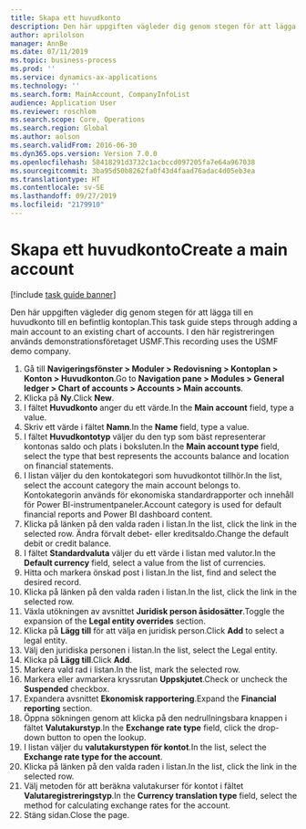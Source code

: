 ```yaml
---
title: Skapa ett huvudkonto
description: Den här uppgiften vägleder dig genom stegen för att lägga till en huvudkonto till en befintlig kontoplan.
author: aprilolson
manager: AnnBe
ms.date: 07/11/2019
ms.topic: business-process
ms.prod: ''
ms.service: dynamics-ax-applications
ms.technology: ''
ms.search.form: MainAccount, CompanyInfoList
audience: Application User
ms.reviewer: roschlom
ms.search.scope: Core, Operations
ms.search.region: Global
ms.author: aolson
ms.search.validFrom: 2016-06-30
ms.dyn365.ops.version: Version 7.0.0
ms.openlocfilehash: 58418291d3732c1acbccd097205fa7e64a967038
ms.sourcegitcommit: 3ba95d50b8262fa0f43d4faad76adac4d05eb3ea
ms.translationtype: HT
ms.contentlocale: sv-SE
ms.lasthandoff: 09/27/2019
ms.locfileid: "2179910"
---
```

# <a name="create-a-main-account"></a><span data-ttu-id="29c0c-103">Skapa ett huvudkonto</span><span class="sxs-lookup"><span data-stu-id="29c0c-103">Create a main account</span></span>

[!include [task guide banner](../../includes/task-guide-banner.md)]

<span data-ttu-id="29c0c-104">Den här uppgiften vägleder dig genom stegen för att lägga till en huvudkonto till en befintlig kontoplan.</span><span class="sxs-lookup"><span data-stu-id="29c0c-104">This task guide steps through adding a main account to an existing chart of accounts.</span></span> <span data-ttu-id="29c0c-105">I den här registreringen används demonstrationsföretaget USMF.</span><span class="sxs-lookup"><span data-stu-id="29c0c-105">This recording uses the USMF demo company.</span></span>  

1. <span data-ttu-id="29c0c-106">Gå till **Navigeringsfönster > Moduler > Redovisning > Kontoplan > Konton > Huvudkonton**.</span><span class="sxs-lookup"><span data-stu-id="29c0c-106">Go to **Navigation pane > Modules > General ledger > Chart of accounts > Accounts > Main accounts**.</span></span>
2. <span data-ttu-id="29c0c-107">Klicka på **Ny**.</span><span class="sxs-lookup"><span data-stu-id="29c0c-107">Click **New**.</span></span>
3. <span data-ttu-id="29c0c-108">I fältet **Huvudkonto** anger du ett värde.</span><span class="sxs-lookup"><span data-stu-id="29c0c-108">In the **Main account** field, type a value.</span></span>
4. <span data-ttu-id="29c0c-109">Skriv ett värde i fältet **Namn**.</span><span class="sxs-lookup"><span data-stu-id="29c0c-109">In the **Name** field, type a value.</span></span>
5. <span data-ttu-id="29c0c-110">I fältet **Huvudkontotyp** väljer du den typ som bäst representerar kontonas saldo och plats i boksluten.</span><span class="sxs-lookup"><span data-stu-id="29c0c-110">In the **Main account type** field, select the type that best represents the accounts balance and location on financial statements.</span></span>
6. <span data-ttu-id="29c0c-111">I listan väljer du den kontokategori som huvudkontot tillhör.</span><span class="sxs-lookup"><span data-stu-id="29c0c-111">In the list, select the account category the main account belongs to.</span></span> <span data-ttu-id="29c0c-112">Kontokategorin används för ekonomiska standardrapporter och innehåll för Power BI-instrumentpaneler.</span><span class="sxs-lookup"><span data-stu-id="29c0c-112">Account category is used for default financial reports and Power BI dashboard content.</span></span>  
7. <span data-ttu-id="29c0c-113">Klicka på länken på den valda raden i listan.</span><span class="sxs-lookup"><span data-stu-id="29c0c-113">In the list, click the link in the selected row.</span></span> <span data-ttu-id="29c0c-114">Ändra förvalt debet- eller kreditsaldo.</span><span class="sxs-lookup"><span data-stu-id="29c0c-114">Change the default debit or credit balance.</span></span>  
8. <span data-ttu-id="29c0c-115">I fältet **Standardvaluta** väljer du ett värde i listan med valutor.</span><span class="sxs-lookup"><span data-stu-id="29c0c-115">In the **Default currency** field, select a value from the list of currencies.</span></span>
9. <span data-ttu-id="29c0c-116">Hitta och markera önskad post i listan.</span><span class="sxs-lookup"><span data-stu-id="29c0c-116">In the list, find and select the desired record.</span></span>
10. <span data-ttu-id="29c0c-117">Klicka på länken på den valda raden i listan.</span><span class="sxs-lookup"><span data-stu-id="29c0c-117">In the list, click the link in the selected row.</span></span>
11. <span data-ttu-id="29c0c-118">Växla utökningen av avsnittet **Juridisk person åsidosätter**.</span><span class="sxs-lookup"><span data-stu-id="29c0c-118">Toggle the expansion of the **Legal entity overrides** section.</span></span>
12. <span data-ttu-id="29c0c-119">Klicka på **Lägg till** för att välja en juridisk person.</span><span class="sxs-lookup"><span data-stu-id="29c0c-119">Click **Add** to select a legal entity.</span></span>
13. <span data-ttu-id="29c0c-120">Välj den juridiska personen i listan.</span><span class="sxs-lookup"><span data-stu-id="29c0c-120">In the list, select the Legal entity.</span></span>
14. <span data-ttu-id="29c0c-121">Klicka på **Lägg till**.</span><span class="sxs-lookup"><span data-stu-id="29c0c-121">Click **Add**.</span></span>
15. <span data-ttu-id="29c0c-122">Markera vald rad i listan.</span><span class="sxs-lookup"><span data-stu-id="29c0c-122">In the list, mark the selected row.</span></span>
16. <span data-ttu-id="29c0c-123">Markera eller avmarkera kryssrutan **Uppskjutet**.</span><span class="sxs-lookup"><span data-stu-id="29c0c-123">Check or uncheck the **Suspended** checkbox.</span></span>
17. <span data-ttu-id="29c0c-124">Expandera avsnittet **Ekonomisk rapportering**.</span><span class="sxs-lookup"><span data-stu-id="29c0c-124">Expand the **Financial reporting** section.</span></span>
18. <span data-ttu-id="29c0c-125">Öppna sökningen genom att klicka på den nedrullningsbara knappen i fältet **Valutakurstyp**.</span><span class="sxs-lookup"><span data-stu-id="29c0c-125">In the **Exchange rate type** field, click the drop-down button to open the lookup.</span></span>
19. <span data-ttu-id="29c0c-126">I listan väljer du **valutakurstypen för kontot**.</span><span class="sxs-lookup"><span data-stu-id="29c0c-126">In the list, select the **Exchange rate type for the account**.</span></span>
20. <span data-ttu-id="29c0c-127">Klicka på länken på den valda raden i listan.</span><span class="sxs-lookup"><span data-stu-id="29c0c-127">In the list, click the link in the selected row.</span></span>
21. <span data-ttu-id="29c0c-128">Välj metoden för att beräkna valutakurser för kontot i fältet **Valutaregistreringstyp**.</span><span class="sxs-lookup"><span data-stu-id="29c0c-128">In the **Currency translation type** field, select the method for calculating exchange rates for the account.</span></span>
22. <span data-ttu-id="29c0c-129">Stäng sidan.</span><span class="sxs-lookup"><span data-stu-id="29c0c-129">Close the page.</span></span>

